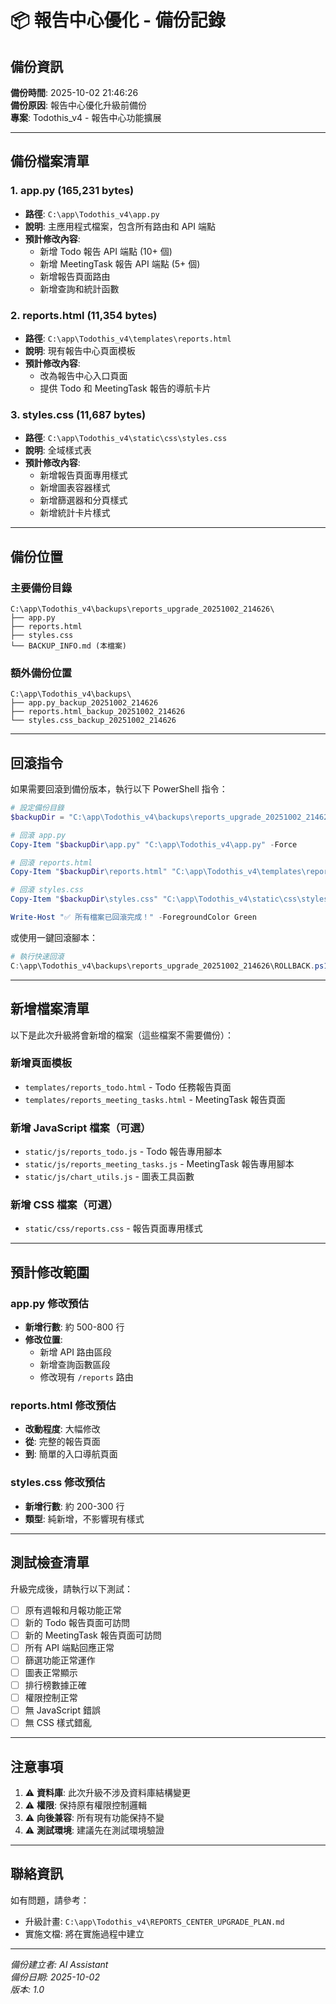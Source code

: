 # 📦 報告中心優化 - 備份記錄

## 備份資訊

**備份時間**: 2025-10-02 21:46:26  
**備份原因**: 報告中心優化升級前備份  
**專案**: Todothis_v4 - 報告中心功能擴展

---

## 備份檔案清單

### 1. app.py (165,231 bytes)
- **路徑**: `C:\app\Todothis_v4\app.py`
- **說明**: 主應用程式檔案，包含所有路由和 API 端點
- **預計修改內容**:
  - 新增 Todo 報告 API 端點 (10+ 個)
  - 新增 MeetingTask 報告 API 端點 (5+ 個)
  - 新增報告頁面路由
  - 新增查詢和統計函數

### 2. reports.html (11,354 bytes)
- **路徑**: `C:\app\Todothis_v4\templates\reports.html`
- **說明**: 現有報告中心頁面模板
- **預計修改內容**:
  - 改為報告中心入口頁面
  - 提供 Todo 和 MeetingTask 報告的導航卡片

### 3. styles.css (11,687 bytes)
- **路徑**: `C:\app\Todothis_v4\static\css\styles.css`
- **說明**: 全域樣式表
- **預計修改內容**:
  - 新增報告頁面專用樣式
  - 新增圖表容器樣式
  - 新增篩選器和分頁樣式
  - 新增統計卡片樣式

---

## 備份位置

### 主要備份目錄
```
C:\app\Todothis_v4\backups\reports_upgrade_20251002_214626\
├── app.py
├── reports.html
├── styles.css
└── BACKUP_INFO.md (本檔案)
```

### 額外備份位置
```
C:\app\Todothis_v4\backups\
├── app.py_backup_20251002_214626
├── reports.html_backup_20251002_214626
└── styles.css_backup_20251002_214626
```

---

## 回滾指令

如果需要回滾到備份版本，執行以下 PowerShell 指令：

```powershell
# 設定備份目錄
$backupDir = "C:\app\Todothis_v4\backups\reports_upgrade_20251002_214626"

# 回滾 app.py
Copy-Item "$backupDir\app.py" "C:\app\Todothis_v4\app.py" -Force

# 回滾 reports.html
Copy-Item "$backupDir\reports.html" "C:\app\Todothis_v4\templates\reports.html" -Force

# 回滾 styles.css
Copy-Item "$backupDir\styles.css" "C:\app\Todothis_v4\static\css\styles.css" -Force

Write-Host "✅ 所有檔案已回滾完成！" -ForegroundColor Green
```

或使用一鍵回滾腳本：

```powershell
# 執行快速回滾
C:\app\Todothis_v4\backups\reports_upgrade_20251002_214626\ROLLBACK.ps1
```

---

## 新增檔案清單

以下是此次升級將會新增的檔案（這些檔案不需要備份）：

### 新增頁面模板
- `templates/reports_todo.html` - Todo 任務報告頁面
- `templates/reports_meeting_tasks.html` - MeetingTask 報告頁面

### 新增 JavaScript 檔案（可選）
- `static/js/reports_todo.js` - Todo 報告專用腳本
- `static/js/reports_meeting_tasks.js` - MeetingTask 報告專用腳本
- `static/js/chart_utils.js` - 圖表工具函數

### 新增 CSS 檔案（可選）
- `static/css/reports.css` - 報告頁面專用樣式

---

## 預計修改範圍

### app.py 修改預估
- **新增行數**: 約 500-800 行
- **修改位置**: 
  - 新增 API 路由區段
  - 新增查詢函數區段
  - 修改現有 `/reports` 路由

### reports.html 修改預估
- **改動程度**: 大幅修改
- **從**: 完整的報告頁面
- **到**: 簡單的入口導航頁面

### styles.css 修改預估
- **新增行數**: 約 200-300 行
- **類型**: 純新增，不影響現有樣式

---

## 測試檢查清單

升級完成後，請執行以下測試：

- [ ] 原有週報和月報功能正常
- [ ] 新的 Todo 報告頁面可訪問
- [ ] 新的 MeetingTask 報告頁面可訪問
- [ ] 所有 API 端點回應正常
- [ ] 篩選功能正常運作
- [ ] 圖表正常顯示
- [ ] 排行榜數據正確
- [ ] 權限控制正常
- [ ] 無 JavaScript 錯誤
- [ ] 無 CSS 樣式錯亂

---

## 注意事項

1. ⚠️ **資料庫**: 此次升級不涉及資料庫結構變更
2. ⚠️ **權限**: 保持原有權限控制邏輯
3. ⚠️ **向後兼容**: 所有現有功能保持不變
4. ⚠️ **測試環境**: 建議先在測試環境驗證

---

## 聯絡資訊

如有問題，請參考：
- 升級計畫: `C:\app\Todothis_v4\REPORTS_CENTER_UPGRADE_PLAN.md`
- 實施文檔: 將在實施過程中建立

---

*備份建立者: AI Assistant*  
*備份日期: 2025-10-02*  
*版本: 1.0*
